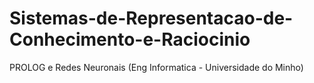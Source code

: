 # Sistemas-de-Representacao-de-Conhecimento-e-Raciocinio

PROLOG e Redes Neuronais (Eng Informatica - Universidade do Minho)
